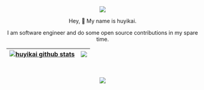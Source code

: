 <div align="center">
  <div>
    <img src="https://readme-typing-svg.demolab.com/?font=monospace+Fira+Code&pause=1500&width=432&height=64&multiline=true&duration=1500&center=true&size=20&lines=If you're not worried, you should be;If you're worried, you needn't be" />
  </div>
  
  Hey, 👋 My name is huyikai.
  
  I am software engineer and do some open source contributions in my spare time.
  
  | <a href="https://github.com/huyikai"><img align="center" src="https://github-readme-stats.vercel.app/api?username=huyikai&show_icons=true&theme=buefy&hide_border=true" alt="huyikai github stats" /></a> | <a href="https://github.com/huyikai"><img align="center" src="https://github-readme-stats.vercel.app/api/top-langs/?username=huyikai&layout=compact&theme=buefy&hide_border=true" /></a> |
  | ------------- | ------------- |
</div>
<br>
<p align="center">
  <a href="https://github.com/huyikai">
    <img src="https://skillicons.dev/icons?i=html,css,sass,less,tailwind,js,ts,vite,vue,pinia,vitest,react,pnpm,flutter,astro,python,django,nodejs,npm,express,git,docker,nginx,md,figma,ps,ai,pr,discord,tensorflow" />
  </a>
</p>

